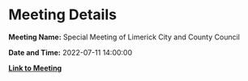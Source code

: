 # Meeting Details

**Meeting Name:** Special Meeting of Limerick City and County Council

**Date and Time:** 2022-07-11 14:00:00

**[Link to Meeting](https://www.limerick.ie/council/whats-on/special-meeting-limerick-city-and-county-council-56)**
